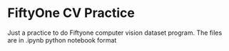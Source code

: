 # FiftyOne CV Practice

Just a practice to do Fiftyone computer vision dataset program. The files are in .ipynb python notebook format

